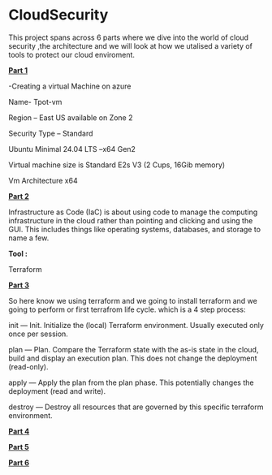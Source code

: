 # CloudSecurity
This project spans across 6 parts where we dive into the world of cloud security ,the architecture and we will look at how we utalised a variety of tools to protect our cloud enviroment.

<ins>**Part 1** </ins>

-Creating a virtual Machine on azure 

Name- Tpot-vm  

Region – East US available on Zone 2  

Security Type – Standard 

Ubuntu Minimal 24.04 LTS –x64 Gen2 

Virtual machine size is Standard E2s V3 (2 Cups, 16Gib memory) 

Vm Architecture x64 

<ins>**Part 2** </ins>

Infrastructure as Code (IaC) is about using code to manage the computing infrastructure in the cloud rather than pointing and clicking and using the GUI. This includes things like operating systems, databases, and storage to name a few.

**Tool :**

Terraform

<ins>**Part 3** </ins>

So here know we using terraform and we going to install terraform and we going to perform or first terrafrom life cycle.
which is a 4 step process:

init — Init. Initialize the (local) Terraform environment. Usually executed only once per session.

plan — Plan. Compare the Terraform state with the as-is state in the cloud, build and display an execution plan. This does not change the deployment (read-only).

apply — Apply the plan from the plan phase. This potentially changes the deployment (read and write).

destroy — Destroy all resources that are governed by this specific terraform environment.


<ins>**Part 4** </ins>

<ins>**Part 5** </ins>

<ins>**Part 6** </ins>




